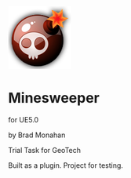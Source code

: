 ![alt text](https://github.com/NerveNet/UE5-Minesweeper/blob/main/Plugins/Minesweeper/Resources/Icon128.png?raw=true)
# Minesweeper
for UE5.0

by Brad Monahan


Trial Task for GeoTech

Built as a plugin. Project for testing.
